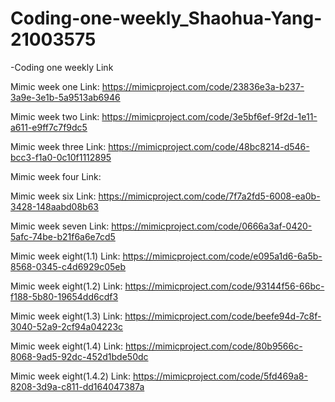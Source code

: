 # Coding-one-weekly_Shaohua-Yang-21003575

-Coding one weekly Link

Mimic week one Link: https://mimicproject.com/code/23836e3a-b237-3a9e-3e1b-5a9513ab6946

Mimic week two Link: https://mimicproject.com/code/3e5bf6ef-9f2d-1e11-a611-e9ff7c7f9dc5

Mimic week three Link: https://mimicproject.com/code/48bc8214-d546-bcc3-f1a0-0c10f1112895

Mimic week four Link: 

Mimic week six Link: https://mimicproject.com/code/7f7a2fd5-6008-ea0b-3428-148aabd08b63

Mimic week seven Link: https://mimicproject.com/code/0666a3af-0420-5afc-74be-b21f6a6e7cd5

Mimic week eight(1.1) Link: https://mimicproject.com/code/e095a1d6-6a5b-8568-0345-c4d6929c05eb

Mimic week eight(1.2) Link: https://mimicproject.com/code/93144f56-66bc-f188-5b80-19654dd6cdf3

Mimic week eight(1.3) Link: https://mimicproject.com/code/beefe94d-7c8f-3040-52a9-2cf94a04223c

Mimic week eight(1.4) Link: https://mimicproject.com/code/80b9566c-8068-9ad5-92dc-452d1bde50dc

Mimic week eight(1.4.2) Link: https://mimicproject.com/code/5fd469a8-8208-3d9a-c811-dd164047387a
